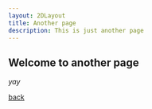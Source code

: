 ```yaml
---
layout: 2DLayout
title: Another page
description: This is just another page
---
```


## Welcome to another page

_yay_

[back](./)

